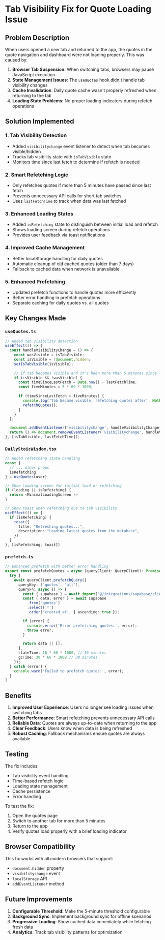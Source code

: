 # Tab Visibility Fix for Quote Loading Issue

## Problem Description
When users opened a new tab and returned to the app, the quotes in the quote navigation and dashboard were not loading properly. This was caused by:

1. **Browser Tab Suspension**: When switching tabs, browsers may pause JavaScript execution
2. **State Management Issues**: The `useQuotes` hook didn't handle tab visibility changes
3. **Cache Invalidation**: Daily quote cache wasn't properly refreshed when returning to the tab
4. **Loading State Problems**: No proper loading indicators during refetch operations

## Solution Implemented

### 1. Tab Visibility Detection
- Added `visibilitychange` event listener to detect when tab becomes visible/hidden
- Tracks tab visibility state with `isTabVisible` state
- Monitors time since last fetch to determine if refetch is needed

### 2. Smart Refetching Logic
- Only refetches quotes if more than 5 minutes have passed since last fetch
- Prevents unnecessary API calls for short tab switches
- Uses `lastFetchTime` to track when data was last fetched

### 3. Enhanced Loading States
- Added `isRefetching` state to distinguish between initial load and refetch
- Shows loading screen during refetch operations
- Provides user feedback via toast notifications

### 4. Improved Cache Management
- Better localStorage handling for daily quotes
- Automatic cleanup of old cached quotes (older than 7 days)
- Fallback to cached data when network is unavailable

### 5. Enhanced Prefetching
- Updated prefetch functions to handle quotes more efficiently
- Better error handling in prefetch operations
- Separate caching for daily quotes vs. all quotes

## Key Changes Made

### `useQuotes.ts`
```typescript
// Added tab visibility detection
useEffect(() => {
  const handleVisibilityChange = () => {
    const wasVisible = isTabVisible;
    const isVisible = !document.hidden;
    setIsTabVisible(isVisible);
    
    // If tab becomes visible and it's been more than 5 minutes since last fetch, refetch
    if (isVisible && !wasVisible) {
      const timeSinceLastFetch = Date.now() - lastFetchTime;
      const fiveMinutes = 5 * 60 * 1000;
      
      if (timeSinceLastFetch > fiveMinutes) {
        console.log('Tab became visible, refetching quotes after', Math.round(timeSinceLastFetch / 1000), 'seconds');
        refetchQuotes();
      }
    }
  };

  document.addEventListener('visibilitychange', handleVisibilityChange);
  return () => document.removeEventListener('visibilitychange', handleVisibilityChange);
}, [isTabVisible, lastFetchTime]);
```

### `DailyStoicWisdom.tsx`
```typescript
// Added refetching state handling
const { 
  // ... other props
  isRefetching
} = useQuotes(user)

// Show loading screen for initial load or refetching
if (loading || isRefetching) {
  return <MinimalLoadingScreen />
}

// Show toast when refetching due to tab visibility
useEffect(() => {
  if (isRefetching) {
    toast({
      title: "Refreshing quotes...",
      description: "Loading latest quotes from the database",
    })
  }
}, [isRefetching, toast])
```

### `prefetch.ts`
```typescript
// Enhanced prefetch with better error handling
export const prefetchQuotes = async (queryClient: QueryClient): Promise<void> => {
  try {
    await queryClient.prefetchQuery({
      queryKey: ['quotes', 'all'],
      queryFn: async () => {
        const { supabase } = await import('@/integrations/supabase/client');
        const { data, error } = await supabase
          .from('quotes')
          .select('*')
          .order('created_at', { ascending: true });

        if (error) {
          console.error('Error prefetching quotes:', error);
          throw error;
        }

        return data || [];
      },
      staleTime: 10 * 60 * 1000, // 10 minutes
      gcTime: 30 * 60 * 1000 // 30 minutes
    });
  } catch (error) {
    console.warn('Failed to prefetch quotes:', error);
  }
}
```

## Benefits

1. **Improved User Experience**: Users no longer see loading issues when switching tabs
2. **Better Performance**: Smart refetching prevents unnecessary API calls
3. **Reliable Data**: Quotes are always up-to-date when returning to the app
4. **Clear Feedback**: Users know when data is being refreshed
5. **Robust Caching**: Fallback mechanisms ensure quotes are always available

## Testing

The fix includes:
- Tab visibility event handling
- Time-based refetch logic
- Loading state management
- Cache persistence
- Error handling

To test the fix:
1. Open the quotes page
2. Switch to another tab for more than 5 minutes
3. Return to the app
4. Verify quotes load properly with a brief loading indicator

## Browser Compatibility

This fix works with all modern browsers that support:
- `document.hidden` property
- `visibilitychange` event
- `localStorage` API
- `addEventListener` method

## Future Improvements

1. **Configurable Threshold**: Make the 5-minute threshold configurable
2. **Background Sync**: Implement background sync for offline scenarios
3. **Progressive Loading**: Show cached data immediately while fetching fresh data
4. **Analytics**: Track tab visibility patterns for optimization 